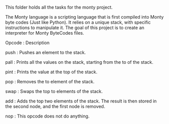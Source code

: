 This folder holds all the tasks for the monty project.

The Monty language is a scripting language that is first compiled into Monty byte codes (Just like Python). It relies on a unique stack, with specific instructions to manipulate it. The goal of this project is to create an interpreter for Monty ByteCodes files.

Opcode : Description
 
push : Pushes an element to the stack. 

pall : Prints all the values on the stack, starting from the to of the stack.

pint : Prints the value at the top of the stack.

pop : Removes the to element of the stack.

swap : Swaps the top to elements of the stack.

add  : Adds the top two elements of the stack. The result is then stored in the second node, and the first node is removed.

nop : This opcode does not do anything.
